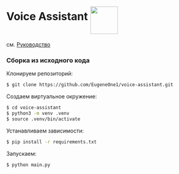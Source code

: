 # Voice Assistant <img src="https://github.com/mlnchk/voice-assistant/blob/master/gui_resources/icon.ico" width="72" height="72" align="middle">
см. [Руководство](https://github.com/mlnchk/voice-assistant/wiki/%D0%94%D0%BE%D0%BC%D0%B0%D1%88%D0%BD%D1%8F%D1%8F-%D1%81%D1%82%D1%80%D0%B0%D0%BD%D0%B8%D1%86%D0%B0)

### Сборка из исходного кода
Клонируем репозиторий:
```sh
$ git clone https://github.com/EugeneOne1/voice-assistant.git
```

Создаем виртуальное окружение:
```sh
$ cd voice-assistant
$ python3 -m venv .venv
$ source .venv/bin/activate
```

Устанавливаем зависимости:
```sh
$ pip install -r requirements.txt
```

Запускаем:
```sh
$ python main.py
```
